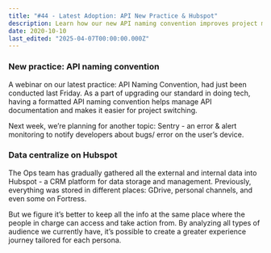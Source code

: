 ```yaml
---
title: "#44 - Latest Adoption: API New Practice & Hubspot"
description: Learn how our new API naming convention improves project management and how centralizing data on Hubspot enhances team access and customer experience.
date: 2020-10-10
last_edited: "2025-04-07T00:00:00.000Z"
---
```


### New practice: API naming convention

A webinar on our latest practice: API Naming Convention, had just been conducted last Friday. As a part of upgrading our standard in doing tech, having a formatted API naming convention helps manage API documentation and makes it easier for project switching.

Next week, we’re planning for another topic: Sentry - an error & alert monitoring to notify developers about bugs/ error on the user’s device.

### Data centralize on Hubspot

The Ops team has gradually gathered all the external and internal data into Hubspot - a CRM platform for data storage and management. Previously, everything was stored in different places: GDrive, personal channels, and even some on Fortress.

But we figure it’s better to keep all the info at the same place where the people in charge can access and take action from. By analyzing all types of audience we currently have, it’s possible to create a greater experience journey tailored for each persona.

